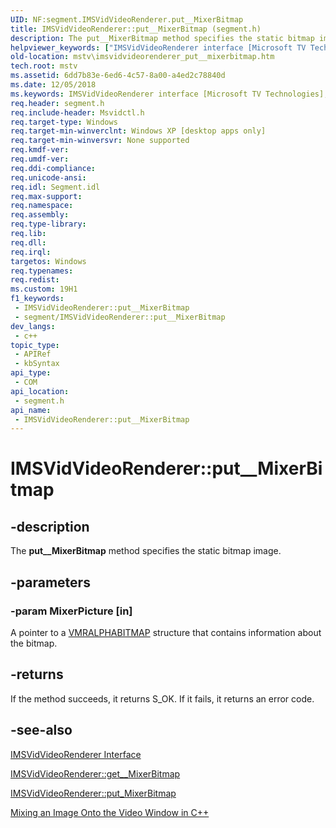 ```yaml
---
UID: NF:segment.IMSVidVideoRenderer.put__MixerBitmap
title: IMSVidVideoRenderer::put__MixerBitmap (segment.h)
description: The put__MixerBitmap method specifies the static bitmap image.
helpviewer_keywords: ["IMSVidVideoRenderer interface [Microsoft TV Technologies]","put__MixerBitmap method","IMSVidVideoRenderer.put__MixerBitmap","IMSVidVideoRenderer::put__MixerBitmap","IMSVidVideoRendererput__MixerBitmap","mstv.imsvidvideorenderer_put__mixerbitmap","put__MixerBitmap","put__MixerBitmap method [Microsoft TV Technologies]","put__MixerBitmap method [Microsoft TV Technologies]","IMSVidVideoRenderer interface","segment/IMSVidVideoRenderer::put__MixerBitmap"]
old-location: mstv\imsvidvideorenderer_put__mixerbitmap.htm
tech.root: mstv
ms.assetid: 6dd7b83e-6ed6-4c57-8a00-a4ed2c78840d
ms.date: 12/05/2018
ms.keywords: IMSVidVideoRenderer interface [Microsoft TV Technologies],put__MixerBitmap method, IMSVidVideoRenderer.put__MixerBitmap, IMSVidVideoRenderer::put__MixerBitmap, IMSVidVideoRendererput__MixerBitmap, mstv.imsvidvideorenderer_put__mixerbitmap, put__MixerBitmap, put__MixerBitmap method [Microsoft TV Technologies], put__MixerBitmap method [Microsoft TV Technologies],IMSVidVideoRenderer interface, segment/IMSVidVideoRenderer::put__MixerBitmap
req.header: segment.h
req.include-header: Msvidctl.h
req.target-type: Windows
req.target-min-winverclnt: Windows XP [desktop apps only]
req.target-min-winversvr: None supported
req.kmdf-ver: 
req.umdf-ver: 
req.ddi-compliance: 
req.unicode-ansi: 
req.idl: Segment.idl
req.max-support: 
req.namespace: 
req.assembly: 
req.type-library: 
req.lib: 
req.dll: 
req.irql: 
targetos: Windows
req.typenames: 
req.redist: 
ms.custom: 19H1
f1_keywords:
 - IMSVidVideoRenderer::put__MixerBitmap
 - segment/IMSVidVideoRenderer::put__MixerBitmap
dev_langs:
 - c++
topic_type:
 - APIRef
 - kbSyntax
api_type:
 - COM
api_location:
 - segment.h
api_name:
 - IMSVidVideoRenderer::put__MixerBitmap
---
```


# IMSVidVideoRenderer::put__MixerBitmap


## -description

The <b>put__MixerBitmap</b> method specifies the static bitmap image.

## -parameters

### -param MixerPicture [in]

A pointer to a <a href="/previous-versions/windows/desktop/api/strmif/ns-strmif-vmralphabitmap">VMRALPHABITMAP</a> structure that contains information about the bitmap.

## -returns

If the method succeeds, it returns S_OK. If it fails, it returns an error code.

## -see-also

<a href="/previous-versions/windows/desktop/mstv/msvidvideorenderer">IMSVidVideoRenderer Interface</a>



<a href="/windows/desktop/api/segment/nf-segment-imsvidvideorenderer-get__mixerbitmap">IMSVidVideoRenderer::get__MixerBitmap</a>



<a href="/windows/desktop/api/segment/nf-segment-imsvidvideorenderer-put_mixerbitmap">IMSVidVideoRenderer::put_MixerBitmap</a>



<a href="/previous-versions/windows/desktop/mstv/mixing-an-image-onto-the-video-window-in-c-">Mixing an Image Onto the Video Window in C++</a>

